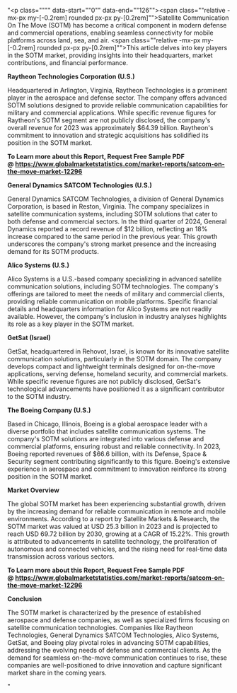 "<p class="""" data-start=""0"" data-end=""126""><span class=""relative -mx-px my-[-0.2rem] rounded px-px py-[0.2rem]"">Satellite Communication On The Move (SOTM) has become a critical component in modern defense and commercial operations, enabling seamless connectivity for mobile platforms across land, sea, and air.</span> <span class=""relative -mx-px my-[-0.2rem] rounded px-px py-[0.2rem]"">This article delves into key players in the SOTM market, providing insights into their headquarters, market contributions, and financial performance.</span></p>
<p class="""" data-start=""128"" data-end=""172""><strong data-start=""128"" data-end=""172"">Raytheon Technologies Corporation (U.S.)</strong></p>
<p class="""" data-start=""174"" data-end=""369""><span class=""relative -mx-px my-[-0.2rem] rounded px-px py-[0.2rem]"">Headquartered in Arlington, Virginia, Raytheon Technologies is a prominent player in the aerospace and defense sector.</span> <span class=""relative -mx-px my-[-0.2rem] rounded px-px py-[0.2rem]"">The company offers advanced SOTM solutions designed to provide reliable communication capabilities for military and commercial applications.</span> <span class=""relative -mx-px my-[-0.2rem] rounded px-px py-[0.2rem]"">While specific revenue figures for Raytheon's SOTM segment are not publicly disclosed, the company's overall revenue for 2023 was approximately $64.39 billion.</span> <span class=""relative -mx-px my-[-0.2rem] rounded px-px py-[0.2rem]"">Raytheon's commitment to innovation and strategic acquisitions has solidified its position in the SOTM market.</span></p>
<p class="""" data-start=""174"" data-end=""369""><strong>To Learn more about this Report, Request Free Sample PDF @&nbsp;<a href=""https://www.globalmarketstatistics.com/market-reports/satcom-on-the-move-market-12296"">https://www.globalmarketstatistics.com/market-reports/satcom-on-the-move-market-12296</a></strong></p>
<p class="""" data-start=""371"" data-end=""418""><strong data-start=""371"" data-end=""418"">General Dynamics SATCOM Technologies (U.S.)</strong></p>
<p class="""" data-start=""420"" data-end=""661""><span class=""relative -mx-px my-[-0.2rem] rounded px-px py-[0.2rem]"">General Dynamics SATCOM Technologies, a division of General Dynamics Corporation, is based in Reston, Virginia.</span> <span class=""relative -mx-px my-[-0.2rem] rounded px-px py-[0.2rem]"">The company specializes in satellite communication systems, including SOTM solutions that cater to both defense and commercial sectors.</span> <span class=""relative -mx-px my-[-0.2rem] rounded px-px py-[0.2rem]"">In the third quarter of 2024, General Dynamics reported a record revenue of $12 billion, reflecting an 18% increase compared to the same period in the previous year.</span> <span class=""relative -mx-px my-[-0.2rem] rounded px-px py-[0.2rem]"">This growth underscores the company's strong market presence and the increasing demand for its SOTM products.</span></p>
<p class="""" data-start=""663"" data-end=""687""><strong data-start=""663"" data-end=""687"">Alico Systems (U.S.)</strong></p>
<p class="""" data-start=""689"" data-end=""934""><span class=""relative -mx-px my-[-0.2rem] rounded px-px py-[0.2rem]"">Alico Systems is a U.S.-based company specializing in advanced satellite communication solutions, including SOTM technologies.</span> <span class=""relative -mx-px my-[-0.2rem] rounded px-px py-[0.2rem]"">The company's offerings are tailored to meet the needs of military and commercial clients, providing reliable communication on mobile platforms.</span> <span class=""relative -mx-px my-[-0.2rem] rounded px-px py-[0.2rem]"">Specific financial details and headquarters information for Alico Systems are not readily available.</span> <span class=""relative -mx-px my-[-0.2rem] rounded px-px py-[0.2rem]"">However, the company's inclusion in industry analyses highlights its role as a key player in the SOTM market.</span></p>
<p class="""" data-start=""936"" data-end=""955""><strong data-start=""936"" data-end=""955"">GetSat (Israel)</strong></p>
<p class="""" data-start=""957"" data-end=""1122""><span class=""relative -mx-px my-[-0.2rem] rounded px-px py-[0.2rem]"">GetSat, headquartered in Rehovot, Israel, is known for its innovative satellite communication solutions, particularly in the SOTM domain.</span> <span class=""relative -mx-px my-[-0.2rem] rounded px-px py-[0.2rem]"">The company develops compact and lightweight terminals designed for on-the-move applications, serving defense, homeland security, and commercial markets.</span> <span class=""relative -mx-px my-[-0.2rem] rounded px-px py-[0.2rem]"">While specific revenue figures are not publicly disclosed, GetSat's technological advancements have positioned it as a significant contributor to the SOTM industry.</span></p>
<p class="""" data-start=""1124"" data-end=""1153""><strong data-start=""1124"" data-end=""1153"">The Boeing Company (U.S.)</strong></p>
<p class="""" data-start=""1155"" data-end=""1360""><span class=""relative -mx-px my-[-0.2rem] rounded px-px py-[0.2rem]"">Based in Chicago, Illinois, Boeing is a global aerospace leader with a diverse portfolio that includes satellite communication systems.</span> <span class=""relative -mx-px my-[-0.2rem] rounded px-px py-[0.2rem]"">The company's SOTM solutions are integrated into various defense and commercial platforms, ensuring robust and reliable connectivity.</span> <span class=""relative -mx-px my-[-0.2rem] rounded px-px py-[0.2rem]"">In 2023, Boeing reported revenues of $66.6 billion, with its Defense, Space &amp; Security segment contributing significantly to this figure.</span> <span class=""relative -mx-px my-[-0.2rem] rounded px-px py-[0.2rem]"">Boeing's extensive experience in aerospace and commitment to innovation reinforce its strong position in the SOTM market.</span></p>
<p class="""" data-start=""1362"" data-end=""1381""><strong data-start=""1362"" data-end=""1381"">Market Overview</strong></p>
<p class="""" data-start=""1383"" data-end=""1588""><span class=""relative -mx-px my-[-0.2rem] rounded px-px py-[0.2rem]"">The global SOTM market has been experiencing substantial growth, driven by the increasing demand for reliable communication in remote and mobile environments.</span> <span class=""relative -mx-px my-[-0.2rem] rounded px-px py-[0.2rem]"">According to a report by Satellite Markets &amp; Research, the SOTM market was valued at USD 25.3 billion in 2023 and is projected to reach USD 69.72 billion by 2030, growing at a CAGR of 15.22%.</span> <span class=""relative -mx-px my-[-0.2rem] rounded px-px py-[0.2rem]"">This growth is attributed to advancements in satellite technology, the proliferation of autonomous and connected vehicles, and the rising need for real-time data transmission across various sectors.</span></p>
<p class="""" data-start=""1383"" data-end=""1588""><span class=""relative -mx-px my-[-0.2rem] rounded px-px py-[0.2rem]""><strong>To Learn more about this Report, Request Free Sample PDF @&nbsp;<a href=""https://www.globalmarketstatistics.com/market-reports/satcom-on-the-move-market-12296"">https://www.globalmarketstatistics.com/market-reports/satcom-on-the-move-market-12296</a></strong></span></p>
<p class="""" data-start=""1590"" data-end=""1604""><strong data-start=""1590"" data-end=""1604"">Conclusion</strong></p>
<p class="""" data-start=""1606"" data-end=""1771""><span class=""relative -mx-px my-[-0.2rem] rounded px-px py-[0.2rem]"">The SOTM market is characterized by the presence of established aerospace and defense companies, as well as specialized firms focusing on satellite communication technologies.</span> <span class=""relative -mx-px my-[-0.2rem] rounded px-px py-[0.2rem]"">Companies like Raytheon Technologies, General Dynamics SATCOM Technologies, Alico Systems, GetSat, and Boeing play pivotal roles in advancing SOTM capabilities, addressing the evolving needs of defense and commercial clients.</span> <span class=""relative -mx-px my-[-0.2rem] rounded px-px py-[0.2rem]"">As the demand for seamless on-the-move communication continues to rise, these companies are well-positioned to drive innovation and capture significant market share in the coming years.</span></p>"
